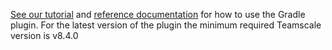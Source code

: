 [See our tutorial](https://docs.teamscale.com/tutorial/tia-java/) and [reference documentation](https://docs.teamscale.com/reference/integrations/gradle-plugin/) for how to use the Gradle plugin.
For the latest version of the plugin the minimum required Teamscale version is v8.4.0
